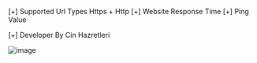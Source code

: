 [+] Supported Url Types Https + Http
[+] Website Response Time
[+] Ping Value

[+] Developer By Cin Hazretleri

![image](https://github.com/Cin-Hazretleri/Web-Site-Check/assets/142589729/d226074f-12dd-4088-9ecc-9e3244664ed2)
